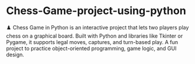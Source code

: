 # Chess-Game-project-using-python
♟️ Chess Game in Python is an interactive project that lets two players play chess on a graphical board. Built with Python and libraries like Tkinter or Pygame, it supports legal moves, captures, and turn-based play. A fun project to practice object-oriented programming, game logic, and GUI design.
